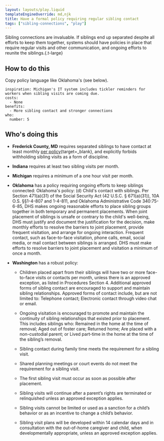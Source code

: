 ```yaml
---
layout: layouts/play.liquid
templateEngineOverride: md,njk
title: Have a formal policy requiring regular sibling contact
tags: ["sibling-connections", "play"]
---
```


Sibling connections are invaluable. If siblings end up separated despite all efforts to keep them together, systems should have policies in place that require regular visits and other communication, and ongoing efforts to reunite the siblings.{.t-large}

## How to do this

Copy policy language like Oklahoma's (see below).

    inspiration: Michigan's IT system includes tickler reminders for workers when sibling visits are coming due.
    costs:
      - None
    benefits:
      - More sibling contact and stronger connections
    who:
      number: 5

## Who's doing this

* **Frederick County, MD** requires separated siblings to have contact at least monthly [per policy](/static/assets/SSA%2015-18%20Parent-Child%20and%20Sibling%20Visitation.pdf){target=_blank}, and explicitly forbids withholding sibling visits as a form of discipline.

* **Indiana** requires at least two sibling visits per month.

* **Michigan** requires a minimum of a one hour visit per month.

* **Oklahoma** has a policy requiring ongoing efforts to keep siblings connected: Oklahoma's policy: (d) Child's contact with siblings. Per Section 471(a)(31) of the Social Security Act (42 U.S.C. § 671(a)(31)), 10A O.S. §§1-4-807 and 1-4-811, and Oklahoma Administrative Code 340:75-6-85, DHS makes ongoing reasonable efforts to place sibling groups together in both temporary and permanent placements. When joint placement of siblings is unsafe or contrary to the child's well-being, DHS must justify and document the justification for the decision, make monthly efforts to resolve the barriers to joint placement, provide frequent visitation, and arrange for ongoing interaction. Frequent contact, such as face-to-face visitation, phone calls, email, social media, or mail contact between siblings is arranged. DHS must make efforts to resolve barriers to joint placement and visitation a minimum of once a month.

* **Washington** has a robust policy:

  * Children placed apart from their siblings will have two or more face-to-face visits or contacts per month, unless there is an approved exception, as listed in Procedures Section 4. Additional approved forms of sibling contact are encouraged to support and maintain sibling relationships. Approved forms of contact include, but are not limited to: Telephone contact; Electronic contact through video chat or email.

  * Ongoing visitation is encouraged to promote and maintain the continuity of sibling relationships that existed prior to placement. This includes siblings who: Remained in the home at the time of removal; Aged out of foster care; Returned home; Are placed with a non-custodial parent; or Lived part-time in the home at the time of the sibling’s removal.
  * Sibling contact during family time meets the requirement for a sibling visit.
  * Shared planning meetings or court events do not meet the requirement for a sibling visit.
  * The first sibling visit must occur as soon as possible after placement.
  * Sibling visits will continue after a parent’s rights are terminated or relinquished unless an approved exception applies.
  * Sibling visits cannot be limited or used as a sanction for a child’s behavior or as an incentive to change a child’s behavior.
  * Sibling visit plans will be developed within 14 calendar days and in consultation with the out-of-home caregiver and child, when developmentally appropriate, unless an approved exception applies.